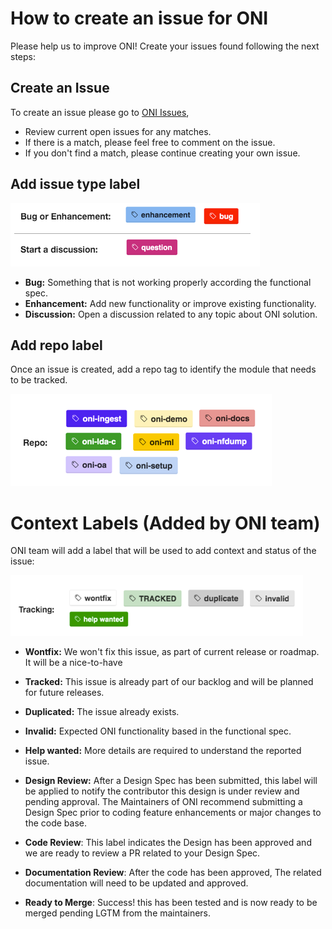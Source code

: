 # **How to create an issue for ONI**

Please help us to improve ONI! Create your issues found following the next steps:


## **Create an Issue**

To create an issue please go to [ONI Issues](https://github.com/Open-Network-Insight/open-network-insight/issues), 
* Review current open issues for any matches.
* If there is a match, please feel free to comment on the issue.
* If you don't find a match, please continue creating your own issue.

## **Add issue type label**

![Issue type](docs/label-issue-type.bmp)

* **Bug:** Something that is not working properly according the functional spec.
* **Enhancement:** Add new functionality or improve existing functionality.
* **Discussion:** Open a discussion related to any topic about ONI solution.

## **Add repo label**
Once an issue is created, add a repo tag to identify the module that needs to be tracked.
 
![oni repos](docs/label-repos.bmp "ONI Repos")

# **Context Labels (Added by ONI team)**  

ONI team will add a label that will be used to add context and status of the issue:

![oni Bugs/Enhancement](docs/label-tracking.bmp)

* **Wontfix:** We won't fix this issue, as part of current release or roadmap.  It  will be a nice-to-have
* **Tracked:** This issue is already part of our backlog and will be planned for future releases.
* **Duplicated:** The issue already exists.
* **Invalid:** Expected ONI functionality based in the functional spec.
* **Help wanted:** More details are required to understand the reported issue.


* **Design Review:** After a Design Spec has been submitted, this label will be applied to notify the contributor this design is under review and pending approval.
The Maintainers of ONI recommend submitting a Design Spec prior to coding feature enhancements or major changes to the code base.
* **Code Review**: This label indicates the Design has been approved and we are ready to review a PR related to your Design Spec.
* **Documentation Review**: After the code has been approved, The related documentation will need to be updated and approved.
* **Ready to Merge**: Success! this has been tested and is now ready to be merged pending LGTM from the maintainers.









